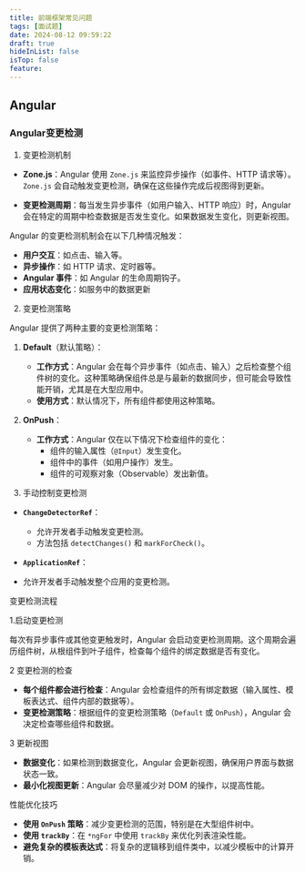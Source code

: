 ```yaml
---
title: 前端框架常见问题
tags: [面试题]
date: 2024-08-12 09:59:22
draft: true
hideInList: false
isTop: false
feature: 
---
```

## Angular

### Angular变更检测


1. 变更检测机制

- **Zone.js**：Angular 使用 `Zone.js` 来监控异步操作（如事件、HTTP 请求等）。`Zone.js` 会自动触发变更检测，确保在这些操作完成后视图得到更新。
    
- **变更检测周期**：每当发生异步事件（如用户输入、HTTP 响应）时，Angular 会在特定的周期中检查数据是否发生变化。如果数据发生变化，则更新视图。
    
Angular 的变更检测机制会在以下几种情况触发：

- **用户交互**：如点击、输入等。
- **异步操作**：如 HTTP 请求、定时器等。
- **Angular 事件**：如 Angular 的生命周期钩子。
- **应用状态变化**：如服务中的数据更新

2. 变更检测策略

Angular 提供了两种主要的变更检测策略：

1. **Default**（默认策略）：
    
    - **工作方式**：Angular 会在每个异步事件（如点击、输入）之后检查整个组件树的变化。这种策略确保组件总是与最新的数据同步，但可能会导致性能开销，尤其是在大型应用中。
    - **使用方式**：默认情况下，所有组件都使用这种策略。
2. **OnPush**：
    
    - **工作方式**：Angular 仅在以下情况下检查组件的变化：
        - 组件的输入属性（`@Input`）发生变化。
        - 组件中的事件（如用户操作）发生。
        - 组件的可观察对象（Observable）发出新值。


 3. 手动控制变更检测

- **`ChangeDetectorRef`**：
    
    - 允许开发者手动触发变更检测。
    - 方法包括 `detectChanges()` 和 `markForCheck()`。
- **`ApplicationRef`**：

- 允许开发者手动触发整个应用的变更检测。

变更检测流程

1.启动变更检测

每次有异步事件或其他变更触发时，Angular 会启动变更检测周期。这个周期会遍历组件树，从根组件到叶子组件，检查每个组件的绑定数据是否有变化。

2 变更检测的检查

- **每个组件都会进行检查**：Angular 会检查组件的所有绑定数据（输入属性、模板表达式、组件内部的数据等）。
- **变更检测策略**：根据组件的变更检测策略（`Default` 或 `OnPush`），Angular 会决定检查哪些组件和数据。

3 更新视图

- **数据变化**：如果检测到数据变化，Angular 会更新视图，确保用户界面与数据状态一致。
- **最小化视图更新**：Angular 会尽量减少对 DOM 的操作，以提高性能。

性能优化技巧

- **使用 `OnPush` 策略**：减少变更检测的范围，特别是在大型组件树中。
- **使用 `trackBy`**：在 `*ngFor` 中使用 `trackBy` 来优化列表渲染性能。
- **避免复杂的模板表达式**：将复杂的逻辑移到组件类中，以减少模板中的计算开销。

